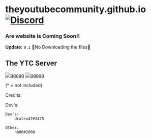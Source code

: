 # theyoutubecommunity.github.io[![Discord](https://discordapp.com/api/guilds/677594854653558834/widget.png)](https://discord.gg/zfeJ8CS)
### Are website is Coming Soon!!
**Update:** `0.1` 🚫No Downloading the files🚫

## The YTC Server
![ggggg](https://cdn.discordapp.com/attachments/715739617256669264/715740056500830248/YTC_Banner.png?width=1232&height=1024)
![ggggg](https://invidget.switchblade.xyz/AQYnGWK?)





(* = not included)


Credits:

   Dev's:
		

	Dev's:
		dralex47#3475

	Other:
		hb00#2000
